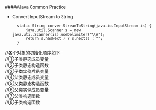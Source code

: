 #####Java Common Practice

* Convert InputStream to String

		static String convertStreamToString(java.io.InputStream is) {
		    java.util.Scanner s = new java.util.Scanner(is).useDelimiter("\\A");
		    return s.hasNext() ? s.next() : "";
		}












//各个对象的初始化顺序如下：  
            //①子类静态成员变量  
            //②子类静态构造函数  
            //③子类实例成员变量  
            //④父类静态成员变量  
            //⑤父类静态构造函数  
            //⑥父类实例成员变量  
            //⑦父类构造函数  
            //⑧子类构造函数  









